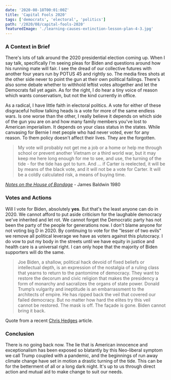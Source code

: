 ```yaml
---
date: '2020-08-18T00:01:00Z'
title: 'Capital Fools 2020'
tags: ['democrats', 'electoral', 'politics']
path: '/2020/08/capital-fools-2020'
featuredImage: './learning-causes-extinction-lesson-plan-4-3.jpg'
---
```


### A Context in Brief

There's lots of talk around the 2020 presidential election coming up. When I say
talk, specifically I'm seeing pleas for Biden and questions around how his
running mate will fair. I see the dread of our collective futures with another
four years run by POTUS 45 and rightly so. The media fires shots at the other
side never to point the gun at their own political failings. There's also some
debate whether to withhold leftist votes altogether and let the Democrats fail
yet again. As for the right, I do hear a tiny voice of reason which wants
conservatism, but not the kind currently in office.

As a radical, I have little faith in electoral politics. A vote for either of
these disgraceful hollow talking heads is a vote for more of the same endless
wars. Is one worse than the other, I really believe it depends on which side of
the gun you are on and how many family members you've lost to American
imperialism. It depends on your class status in the states. While canvasing for
Bernie I met people who had never voted, ever for any reason. To them policy
doesn't affect their lives. They are the forgotten.

> My vote will probably not get me a job or a home or help me through school or
> prevent another Vietnam or a third world war, but it may keep me here long
> enough for me to see, and use, the turning of the tide - for the tide has got
> to turn. And ... if Carter is reelected, it will be by means of the black
> vote, and it will not be a vote for Carter. It will be a coldly calculated
> risk, a means of buying time.

_[Notes on the House of Bondage](https://www.thenation.com/article/archive/notes-house-bondage/)_
\- James Baldwin 1980

### Votes and Actions

Will I vote for Biden, absolutely **yes**. But that's the least anyone can do
in 2020. We cannot afford to put aside criticism for the laughable democracy
we've inherited and let rot. We cannot forget the Democratic party has not been
the party of the people for generations now. I don't blame anyone for not voting
big D in 2020. By continuing to vote for the "lesser of two evils" we remove all
political leverage we have as voters against this plutocracy. I do vow to put my
body in the streets until we have equity in justice and health care is a
universal right. I can only hope that the majority of Biden supporters will do
the same.

> Joe Biden, a shallow, political hack devoid of fixed beliefs or intellectual
> depth, is an expression of the nostalgia of a ruling class that yearns to
> return to the pantomime of democracy. They want to restore the decorum and
> civic religion that makes the presidency a form of monarchy and sacralizes the
> organs of state power. Donald Trump’s vulgarity and ineptitude is an
> embarrassment to the architects of empire. He has ripped back the veil that
> covered our failed democracy. But no matter how hard the elites try this veil
> cannot be restored. The mask is off. The façade is gone. Biden cannot bring it
> back.

Quote from a recent
[Chris Hedges](https://scheerpost.com/2020/08/10/chris-hedges-americas-death-march/)
article.

### Conclusion

There is no going back now. The lie that is American innocence and
exceptionalism has been exposed so blatantly by this Neo-liberal symptom we call
Trump coupled with a pandemic, and the beginnings of run away climate change
have set in motion a drastic turning of the tide. This can be for the betterment
of all or a long dark night. It's up to us through direct action and mutual aid
to make change to suit our needs.
